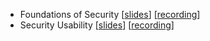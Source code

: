 -   Foundations of Security
    \[[slides](http://ver.miun.se/courses/security/dasak/foundations-slides.pdf)\]
    \[[recording](https://connect.sunet.se/p6xwj6w740l)\]
-   Security Usability
    \[[slides](http://ver.miun.se/courses/security/dasak/usability-slides.pdf)\]
    \[[recording](https://connect.sunet.se/p8hwre24nmr/)\]

